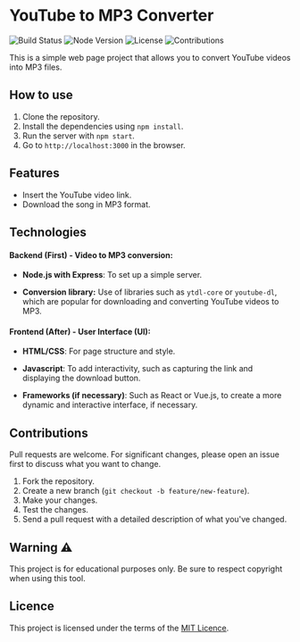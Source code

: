 # YouTube to MP3 Converter
![Build Status](https://img.shields.io/badge/build-passing-brightgreen)
![Node Version](https://img.shields.io/badge/node-%3E%3D%2014.0.0-blue)
![License](https://img.shields.io/badge/license-MIT-blue)
![Contributions](https://img.shields.io/badge/contributions-welcome-brightgreen)

This is a simple web page project that allows you to convert YouTube videos into MP3 files. 

## How to use
1. Clone the repository. 
2. Install the dependencies using `npm install`.
3. Run the server with `npm start`.
4. Go to `http://localhost:3000` in the browser.

## Features
- Insert the YouTube video link.
- Download the song in MP3 format.

## Technologies

#### Backend (First) - Video to MP3 conversion:
- **Node.js with Express**: To set up a simple server.
  
- **Conversion library:** Use of libraries such as `ytdl-core` or `youtube-dl`, which are popular for downloading and converting YouTube videos to MP3.

#### Frontend (After) - User Interface (UI):
- **HTML/CSS**: For page structure and style.
  
- **Javascript**: To add interactivity, such as capturing the link and displaying the download button.
  
- **Frameworks (if necessary)**: Such as React or Vue.js, to create a more dynamic and interactive interface, if necessary.

## Contributions

Pull requests are welcome. For significant changes, please open an issue first to discuss what you want to change.

1. Fork the repository.
2. Create a new branch (`git checkout -b feature/new-feature`).
3. Make your changes.
4. Test the changes.
5. Send a pull request with a detailed description of what you've changed.

## Warning ⚠️
This project is for educational purposes only. Be sure to respect copyright when using this tool.

## Licence

This project is licensed under the terms of the [MIT Licence](LICENSE).